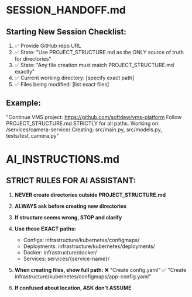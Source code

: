 # SESSION_HANDOFF.md

## Starting New Session Checklist:
1. ✅ Provide GitHub repo URL
2. ✅ State: "Use PROJECT_STRUCTURE.md as the ONLY source of truth for directories"
3. ✅ State: "Any file creation must match PROJECT_STRUCTURE.md exactly"
4. ✅ Current working directory: [specify exact path]
5. ✅ Files being modified: [list exact files]

## Example:
"Continue VMS project: https://github.com/softdew/vms-platform
Follow PROJECT_STRUCTURE.md STRICTLY for all paths.
Working on: /services/camera-service/
Creating: src/main.py, src/models.py, tests/test_camera.py"

# AI_INSTRUCTIONS.md

## STRICT RULES FOR AI ASSISTANT:

1. **NEVER create directories outside PROJECT_STRUCTURE.md**
2. **ALWAYS ask before creating new directories**
3. **If structure seems wrong, STOP and clarify**
4. **Use these EXACT paths:**
   - Configs: infrastructure/kubernetes/configmaps/
   - Deployments: infrastructure/kubernetes/deployments/
   - Docker: infrastructure/docker/
   - Services: services/{service-name}/
   
5. **When creating files, show full path:**
   ❌ "Create config.yaml"
   ✅ "Create infrastructure/kubernetes/configmaps/app-config.yaml"

6. **If confused about location, ASK don't ASSUME**
